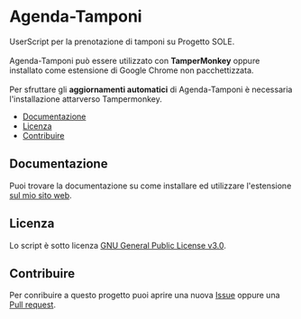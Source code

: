 # Agenda-Tamponi

UserScript per la prenotazione di tamponi su Progetto SOLE.\
\
Agenda-Tamponi può essere utilizzato con __TamperMonkey__ oppure installato come estensione di Google Chrome non pacchettizzata.\
\
Per sfruttare gli __aggiornamenti automatici__ di Agenda-Tamponi è necessaria l'installazione attarverso Tampermonkey.

- [Documentazione](#documentazione)
- [Licenza](#licenza)
- [Contribuire](#contribuire)

## Documentazione

Puoi trovare la documentazione su come installare ed utilizzare l'estensione [sul mio sito web](https://www.andreacassani.com/apps/agenda-tamponi).

## Licenza

Lo script è sotto licenza [GNU General Public License v3.0](https://github.com/andreacassani/Agenda-Tamponi/blob/main/LICENSE).

## Contribuire

Per conribuire a questo progetto puoi aprire una nuova [Issue](https://github.com/andreacassani/Agenda-Tamponi/issues) oppure una [Pull request](https://github.com/andreacassani/Agenda-Tamponi/pulls).
